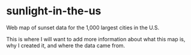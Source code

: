# sunlight-in-the-us
Web map of sunset data for the 1,000 largest cities in the U.S.

This is where I will want to add more information about what this map is, why I created it, and where the data came from.
